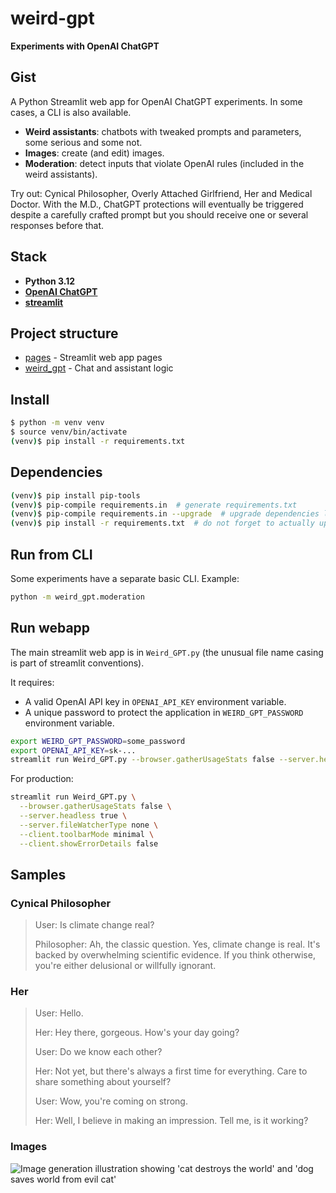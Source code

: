 # weird-gpt

**Experiments with OpenAI ChatGPT**

## Gist

A Python Streamlit web app for OpenAI ChatGPT experiments. In some cases, a CLI is also available.

- **Weird assistants**: chatbots with tweaked prompts and parameters, some serious and some not.
- **Images**: create (and edit) images.
- **Moderation**: detect inputs that violate OpenAI rules (included in the weird assistants).

Try out: Cynical Philosopher, Overly Attached Girlfriend, Her and Medical Doctor. With the M.D., ChatGPT protections will eventually be triggered despite a carefully crafted prompt but you should receive one or several responses before that.

## Stack

- **Python 3.12**
- **[OpenAI ChatGPT](https://platform.openai.com)**
- **[streamlit](https://streamlit.io/)**

## Project structure

- [pages](pages) - Streamlit web app pages
- [weird_gpt](weird_gpt) - Chat and assistant logic 

## Install

```bash
$ python -m venv venv
$ source venv/bin/activate
(venv)$ pip install -r requirements.txt
```

## Dependencies

```bash
(venv)$ pip install pip-tools
(venv)$ pip-compile requirements.in  # generate requirements.txt
(venv)$ pip-compile requirements.in --upgrade  # upgrade dependencies list
(venv)$ pip install -r requirements.txt  # do not forget to actually upgrade
```

## Run from CLI

Some experiments have a separate basic CLI. Example:

```bash
python -m weird_gpt.moderation
```

## Run webapp

The main streamlit web app is in `Weird_GPT.py` (the unusual file name casing is part of streamlit conventions).

It requires:

- A valid OpenAI API key in `OPENAI_API_KEY` environment variable.
- A unique password to protect the application in `WEIRD_GPT_PASSWORD` environment variable.

```bash 
export WEIRD_GPT_PASSWORD=some_password
export OPENAI_API_KEY=sk-...
streamlit run Weird_GPT.py --browser.gatherUsageStats false --server.headless true
```

For production:

```bash
streamlit run Weird_GPT.py \
  --browser.gatherUsageStats false \
  --server.headless true \
  --server.fileWatcherType none \
  --client.toolbarMode minimal \
  --client.showErrorDetails false
```

## Samples

### Cynical Philosopher

> User: Is climate change real?
> 
> Philosopher: Ah, the classic question. Yes, climate change is real. It's backed by overwhelming scientific evidence. If you think otherwise, you're either delusional or willfully ignorant.

### Her

> User: Hello.
>
> Her: Hey there, gorgeous. How's your day going?
>
> User: Do we know each other?
>
> Her: Not yet, but there's always a first time for everything. Care to share something about yourself?
>
> User: Wow, you're coming on strong.
>
> Her: Well, I believe in making an impression. Tell me, is it working?

### Images

![Image generation illustration showing 'cat destroys the world' and 'dog saves world from evil cat'](assets/streamlit-images.png)
